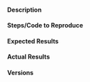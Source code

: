 <!-- Instructions For Filing a Bug: https://github.com/pydicom/pydicom/blob/master/CONTRIBUTING.md#filing-bugs -->

#### Description
<!-- Example: Attribute Error thrown when printing (0x0010, 0x0020) patient Id> 0-->

#### Steps/Code to Reproduce
<!--
Example:
```py
from io import BytesIO
from pydicom import dcmread

bytestream = b'\x02\x00\x02\x00\x55\x49\x16\x00\x31\x2e\x32\x2e\x38\x34\x30\x2e\x31' \
             b'\x30\x30\x30\x38\x2e\x35\x2e\x31\x2e\x31\x2e\x39\x00\x02\x00\x10\x00' \
             b'\x55\x49\x12\x00\x31\x2e\x32\x2e\x38\x34\x30\x2e\x31\x30\x30\x30\x38' \
             b'\x2e\x31\x2e\x32\x00\x20\x20\x10\x00\x02\x00\x00\x00\x01\x00\x20\x20' \
             b'\x20\x00\x06\x00\x00\x00\x4e\x4f\x52\x4d\x41\x4c'

fp = BytesIO(bytestream)
ds = dcmread(fp, force=True)

print(ds.PatientID)
```
If the code is too long, feel free to put it in a public gist and link
it in the issue: https://gist.github.com

When possible use pydicom testing examples to reproduce the errors. Otherwise, provide
an anonymous version of the data in order to replicate the errors.
-->

#### Expected Results
<!-- Please paste or describe the expected results.
Example: No error is thrown and the name of the patient is printed.-->

#### Actual Results
<!-- Please paste or specifically describe the actual output or traceback.
(Use %xmode to deactivate ipython's trace beautifier)
Example: ```AttributeError: 'FileDataset' object has no attribute 'PatientID'```
-->

#### Versions
<!--
Please run the following snippet and paste the output below.
import platform; print(platform.platform())
import sys; print("Python", sys.version)
import pydicom; print("pydicom", pydicom.__version__)
-->


<!-- Thanks for contributing! -->
